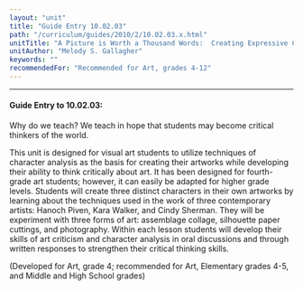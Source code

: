 ```yaml
---
layout: "unit"
title: "Guide Entry 10.02.03"
path: "/curriculum/guides/2010/2/10.02.03.x.html"
unitTitle: "A Picture is Worth a Thousand Words:  Creating Expressive Character Portraits in Art Based on the Work of Hanoch Piven, Kara Walker, and Cindy Sherman"
unitAuthor: "Melody S. Gallagher"
keywords: ""
recommendedFor: "Recommended for Art, grades 4-12"
---
```

<body>
<hr/>
<h4>
Guide Entry to 10.02.03:
</h4>
<p>
Why do we teach?  We teach in hope that students may become critical thinkers of the world.
</p>
<p>
This unit is designed for visual art students to utilize techniques of character analysis as the basis for creating their artworks while developing their ability to think critically about art.  It has been designed for fourth-grade art students; however, it can easily be adapted for higher grade levels.  Students will create three distinct characters in their own artworks by learning about the techniques used in the work of three contemporary artists: Hanoch Piven, Kara Walker, and Cindy Sherman.  They will be experiment with three forms of art:  assemblage collage, silhouette paper cuttings, and photography.  Within each lesson students will develop their skills of art criticism and character analysis in oral discussions and through written responses to strengthen their critical thinking skills.
</p>
<p>
(Developed for Art, grade 4; recommended for Art, Elementary grades 4-5, and Middle and High School grades)
</p>
</body>
